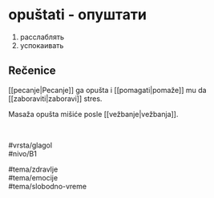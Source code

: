 # opuštati - опуштати

1. расслаблять  
2. успокаивать

## Rečenice

[[pecanje|Pecanje]] ga opušta i [[pomagati|pomaže]] mu da [[zaboraviti|zaboravi]] stres.

Masaža opušta mišiće posle [[vežbanje|vežbanja]].

<br>

#vrsta/glagol  
#nivo/B1  

#tema/zdravlje  
#tema/emocije  
#tema/slobodno-vreme  
